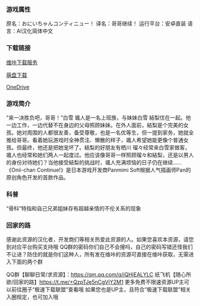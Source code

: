 ### 游戏属性
原名：おにいちゃんコンティニュー！
译名：哥哥继续！
运行平台：安卓直装
语言：AI汉化简体中文
### 下载链接
[维咔下载服务](https://vikingfile.com/f/1VB3waj3yL)

[萌盘下载](https://pan.moe/s/aq8biD)

[OneDrive](https://wgtp6-my.sharepoint.com/:u:/g/personal/lingvt_wgtp6_onmicrosoft_com/EQpcrt24S11Pqci5vss-Rg0B_ws2_Ek35IfuW-p2blyjXg?e=CJFK9m)

### 游戏简介

“来一决胜负吧，哥哥！”白雪 颯人是一名上班族，与妹妹白雪 結梨住在一起。他一边工作，一边代替不在身边的父母照顾妹妹。在外人面前，結梨是个完美的女孩。她对周围的人都很友善，备受尊敬，也是一名优等生，但一提到家务，她就全推给哥哥。看着她玩游戏时全神贯注、懒散的样子，颯人希望她能更像个普通女孩。但最终，他还是把她宠坏了。結梨的好朋友有栖川 瑠々经常来白雪家做客，颯人也经常和她们两人一起度过。他应该像哥哥一样照顾瑠々和結梨，还是以男人的身份对待她们？当他接受結梨的挑战时，颯人充满烦恼的日子仍在继续……《Onii-chan Continue!》是日本游戏开发商Panmimi Soft根据人气插画师Pan的原创角色开发的首款作品。


### 科普

“骨科”特指和自己兄弟姐妹存有超越亲情的不伦关系的现象

### 回家的路
感谢此资源的汉化者，开发商们等相关热爱此资源的人。如果您喜欢本资源，请您到对应平台购买支持哦
QQ群的密码你们自己不会搜吗，自己的密码写错还怪我们不让进？防住的就是你们这种人，所有发在维咔的资源可直接在维咔获取，无需进入下面的两个群

QQ群【聊聊日常/求资源】：https://qm.qq.com/q/iQHjEALYLC
纸飞机【随心所欲/回家的路】https://t.me/+QzpTJe5nCgVjY2M1
更多免费不限速资源UP主可以前往圈子“极速下载联盟”查看哦
如果您也是UP主，且符合“极速下载联盟”相关入圈规定，也可加入哦